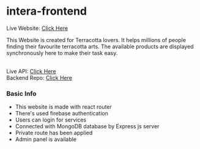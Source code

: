 # intera-frontend

Live Website: <a href="https://int-era.web.app/">Click Here</a><br />

This Website is created for Terracotta lovers. It helps millions of people finding their favourite terracotta arts. The available products are displayed synchronously here to make their task easy.<br /><br />

Live API: <a href="https://stark-sierra-52397.herokuapp.com/">Click Here</a><br />
Backend Repo: <a href="https://github.com/programming-hero-web-course-4/niche-website-server-side-iFall-iFail">Click Here</a><br />

### Basic Info

* This website is made with react router
* There's used firebase authentication
* Users can login for services
* Connected with MongoDB database by Express js server
* Private route has been applied
* Admin panel is available